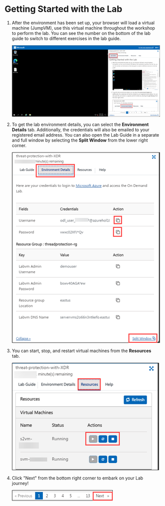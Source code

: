 # Getting Started with the Lab

1. After the environment has been set up, your browser will load a virtual machine (JumpVM), use this virtual machine throughout the workshop to perform the lab. You can see the number on the bottom of the lab guide to switch to different exercises in the lab guide.

   ![](./media/intro.png)
 
1. To get the lab environment details, you can select the **Environment Details** tab. Additionally, the credentials will also be emailed to your registered email address. You can also open the Lab Guide in a separate and full window by selecting the **Split Window** from the lower right corner. 

    ![](./media/intropage1.png)

1. You can start, stop, and restart virtual machines from the **Resources** tab.

   ![](./media/intropage2.png)

1. Click "Next" from the bottom right corner to embark on your Lab journey!
 
   ![Start Your Azure Journey](./media/intropage3.png)
